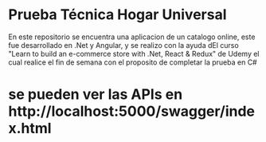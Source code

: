 # Prueba Técnica Hogar Universal
En este repositorio se encuentra una aplicacion de un catalogo online, este fue desarrollado en .Net y Angular, y se realizo con la ayuda dEl curso "Learn to build an e-commerce store with .Net, React & Redux" de Udemy el cual realice el fin de semana con el proposito de completar la prueba en C#

# se pueden ver las APIs en http://localhost:5000/swagger/index.html
